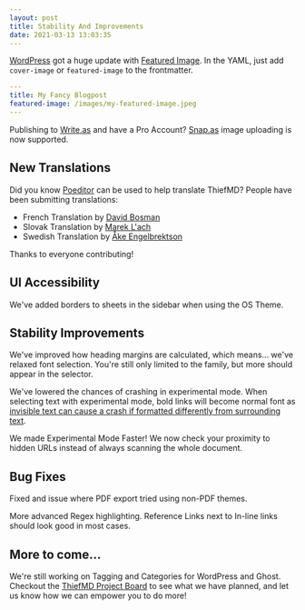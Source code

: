```yaml
---
layout: post
title: Stability And Improvements
date: 2021-03-13 13:03:35
---
```

[WordPress](https://wordpress.org) got a huge update with [Featured Image](https://wordpress.com/support/featured-images/).
In the YAML, just add `cover-image` or `featured-image` to the frontmatter.

```yaml
---
title: My Fancy Blogpost
featured-image: /images/my-featured-image.jpeg
---
```

Publishing to [Write.as](https://write.as) and have a Pro Account? [Snap.as](https://snap.as) image uploading is now supported.

## New Translations

Did you know [Poeditor](https://poeditor.com/join/project?hash=iQkE5oTIOV) can be used to help translate ThiefMD? People have been submitting translations:

 * French Translation by [David Bosman](https://github.com/davidbosman)
 * Slovak Translation by [Marek L'ach](https://github.com/marek-lach)
 * Swedish Translation by [Åke Engelbrektson](https://github.com/eson57)

Thanks to everyone contributing!

## UI Accessibility

We've added borders to sheets in the sidebar when using the OS Theme.

## Stability Improvements

We've improved how heading margins are calculated, which means... we've relaxed font selection. You're still only limited to the family, but more should appear in the selector.

We've lowered the chances of crashing in experimental mode. When selecting text with experimental mode, bold links will become normal font as [invisible text can cause a crash if formatted differently from surrounding text](https://stackoverflow.com/a/59314509).

We made Experimental Mode Faster! We now check your proximity to hidden URLs instead of always scanning the whole document.

## Bug Fixes

Fixed and issue where PDF export tried using non-PDF themes.

More advanced Regex highlighting. Reference Links next to In-line links should look good in most cases.

## More to come...

We're still working on Tagging and Categories for WordPress and Ghost. Checkout the [ThiefMD Project Board](https://github.com/kmwallio/ThiefMD/projects) to see what we have planned, and let us know how we can empower you to do more!